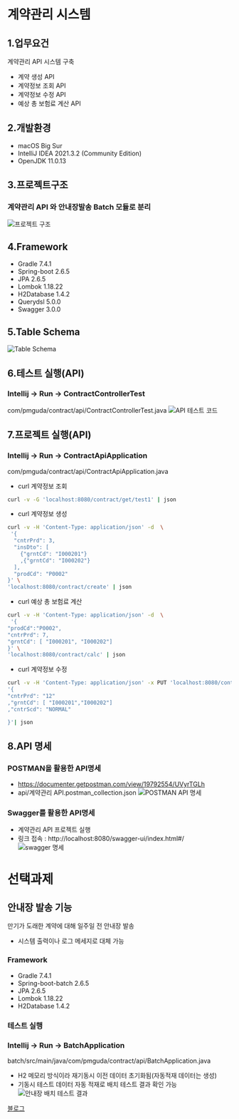 # 계약관리 시스템

## 1.업무요건
계약관리 API 시스템 구축
- 계약 생성 API
- 계약정보 조회 API 
- 계약정보 수정 API
- 예상 총 보험료 계산 API

## 2.개발환경
- macOS Big Sur
- IntelliJ IDEA 2021.3.2 (Community Edition)
- OpenJDK 11.0.13

## 3.프로젝트구조
### 계약관리 API 와 안내장발송 Batch 모듈로 분리
![프로젝트 구조](https://user-images.githubusercontent.com/11697119/161024384-a8c96613-e512-42e7-a788-429742a8385c.png)

## 4.Framework
- Gradle 7.4.1
- Spring-boot 2.6.5
- JPA 2.6.5
- Lombok 1.18.22
- H2Database 1.4.2
- Querydsl 5.0.0
- Swagger 3.0.0

## 5.Table Schema
![Table Schema](https://user-images.githubusercontent.com/11697119/160968076-062a112f-51c8-4bc7-b820-c21e08358c53.png)

## 6.테스트 실행(API)
### Intellij -> Run -> ContractControllerTest
com/pmguda/contract/api/ContractControllerTest.java
![API 테스트 코드](https://user-images.githubusercontent.com/11697119/161032062-e40f515a-6d8f-4bba-b0ff-fedd76a2cb04.png)

## 7.프로젝트 실행(API)
### Intellij -> Run -> ContractApiApplication
com/pmguda/contract/api/ContractApiApplication.java
- curl 계약정보 조회
```bash
curl -v -G 'localhost:8080/contract/get/test1' | json
```
- curl 계약정보 생성
```bash
curl -v -H 'Content-Type: application/json' -d  \
 '{
  "cntrPrd": 3,
  "insDto": [
    {"grntCd": "I000201"}
    ,{"grntCd": "I000202"}
  ],
  "prodCd": "P0002"
}' \
'localhost:8080/contract/create' | json
```
- curl 예상 총 보험료 계산

```bash
curl -v -H 'Content-Type: application/json' -d  \
 '{
"prodCd":"P0002",
"cntrPrd": 7,
"grntCd": [ "I000201", "I000202"]
}' \
'localhost:8080/contract/calc' | json
```

- curl 계약정보 수정

```bash
curl -v -H 'Content-Type: application/json' -x PUT 'localhost:8080/contract/update/test1' \
'{
"cntrPrd": "12"
,"grntCd": [ "I000201","I000202"]
,"cntrScd": "NORMAL"

}'| json
```
## 8.API 명세
### POSTMAN을 활용한 API명세
- https://documenter.getpostman.com/view/19792554/UVyrTGLh
- api/계약관리 API.postman_collection.json
![POSTMAN API 명세](https://user-images.githubusercontent.com/11697119/161042529-18114bb5-6ea7-4f87-8163-4befe7eda4ac.png)

### Swagger를 활용한 API명세
- 계약관리 API 프로젝트 실행
- 링크 접속 : http://localhost:8080/swagger-ui/index.html#/
  ![swagger 명세](https://user-images.githubusercontent.com/11697119/161027375-ea67e40d-9e0a-4c0a-8416-d196fae6f72f.png)


# 선택과제
## 안내장 발송 기능
만기가 도래한 계약에 대해 일주일 전 안내장 발송
- 시스템 출력이나 로그 메세지로 대체 가능

### Framework
- Gradle 7.4.1
- Spring-boot-batch 2.6.5
- JPA 2.6.5
- Lombok 1.18.22
- H2Database 1.4.2

### 테스트 실행
### Intellij -> Run -> BatchApplication
batch/src/main/java/com/pmguda/contract/api/BatchApplication.java
- H2 메모리 방식이라 재기동시 이전 데이터 초기화됨(자동적재 데이터는 생성)
- 기동시 테스트 데이터 자동 적재로 배치 테스트 결과 확인 가능
![안내장 배치 테스트 결과](https://user-images.githubusercontent.com/11697119/160975570-ed6c6d07-c974-41fa-8a33-0521130c4468.png)


[블로그](https://www.pmguda.com/)



